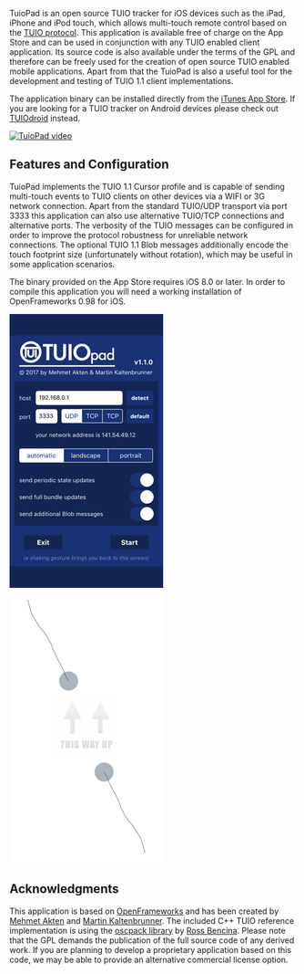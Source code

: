 TuioPad is an open source TUIO tracker for iOS devices such as the iPad, iPhone and iPod touch, which allows multi-touch remote 
control based on the [TUIO protocol](http://www.tuio.org/). This application is available free of charge on the App Store and can 
be used in conjunction with any TUIO enabled client application. Its source code is also available under the terms of the GPL and 
therefore can be freely used for the creation of open source TUIO enabled mobile applications. Apart from that the TuioPad is 
also a useful tool for the development and testing of TUIO 1.1 client implementations.

The application binary can be installed directly from the [iTunes App Store](http://itunes.apple.com/us/app/tuiopad/id412446962). 
If you are looking for a TUIO tracker on Android devices please check out 
[TUIOdroid](https://github.com/TobiasSchwirten/tuiodroid) instead.

[![TuioPad video](https://img.youtube.com/vi/8BGawz_It8Y/0.jpg)](https://www.youtube.com/watch?v=8BGawz_It8Y)

## Features and Configuration
TuioPad implements the TUIO 1.1 Cursor profile and is capable of sending multi-touch events to TUIO clients on other devices via 
a WIFI or 3G network connection. Apart from the standard TUIO/UDP transport via port 3333 this application can also use 
alternative TUIO/TCP connections and alternative ports. The verbosity of the TUIO messages can be configured in order to improve 
the protocol robustness for unreliable network connections. The optional TUIO 1.1 Blob messages additionally encode the touch 
footprint size (unfortunately without rotation), which may be useful in some application scenarios.

The binary provided on the App Store requires iOS 8.0 or later. In order to compile this application you will need a working 
installation of OpenFrameworks 0.98 for iOS.

![TuioPad config](TuioPadConfig.png) ![TuioPad active](TuioPadActive.png)

## Acknowledgments
This application is based on [OpenFrameworks](http://www.openframeworks.cc) and has been created by [Mehmet 
Akten](http://www.memo.tv/) and [Martin Kaltenbrunner](http://modin.yuri.at). The included C++ TUIO reference implementation is 
using the [oscpack library](http://www.rossbencina.com/code/oscpack) by [Ross Bencina](http://www.rossbencina.com/). Please note 
that the GPL demands the publication of the full source code of any derived work. If you are planning to develop a proprietary 
application based on this code, we may be able to provide an alternative commercial license option.
